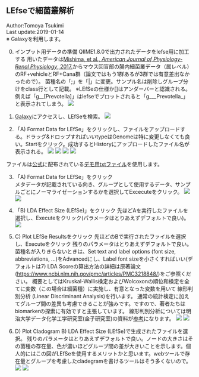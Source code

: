 ## LEfseで細菌叢解析

Author:Tomoya Tsukimi  
Last update:2019-01-14  
※ Galaxyを利用します。

0. インプット用データの準備
QIIME1.8.0で出力されたデータをlefse用に加工する
用いたデータは[Mishima, et al., *American Journal of Physiology-Renal Physiology*, 2017.](https://www.ncbi.nlm.nih.gov/pubmed/29167170)からマウス回盲部の腸内細菌叢データ（属レベル）のRF+vehicleとRF+Cana群（論文ではもう1群あるが3群では有意差出なかったので）。
菌種名の「;」を「|」に変更。サンプル名は削除しグループ分けをclass行として記載。
※LEfSeの仕様か[]はアンダーバーと認識される。例えば「g__[Prevotella]」はlefseでプロットされると「g___Prevotella_」と表示されてしまう。
![](/image/入力ファイル.png)



1. [Galaxy](http://huttenhower.sph.harvard.edu/galaxy/)にアクセスし、LEfSeを検索。
![](/image/Galaxy.png)

2. 「A) Format Data for LEfSe」をクリックし、ファイルをアップロードする。ドラッグ&ドロップすればいいtypeはGenomeは特に変更しなくても良い。Startをクリック。成功するとHistoryにアップロードしたファイル名が表示される。
![](/image/データアップロード.png)
![](/image/データアップロード2.png)
![](/image/データアップロード3.png)
![](/image/データアップロード4.png)

ファイルは[公式](https://bitbucket.org/biobakery/biobakery/wiki/lefse)に配布されている[デモ用txtファイル](https://bitbucket.org/biobakery/biobakery/raw/tip/demos/biobakery_demos/data/lefse/input/hmp_small_aerobiosis.txt)を使用します。

3. 「A) Format Data for LEfSe」をクリック  
メタデータが記載されている向き、グループとして使用するデータ、サンプルごとにノーマライゼーションするかを選択してExcecuteをクリック。
![](/image/A.png)
![](/image/A2.png)

4. 「B) LDA Effect Size (LEfSe)」をクリック
先ほどAを実行したファイルを選択し、Executeをクリック(パラメータはとりあえずデフォルトで良い)。
![](/image/B2.png)


5. C) Plot LEfSe Resultsをクリック
先ほどのBで実行されたファイルを選択し、Executeをクリック
残りのパラメータはとりあえずデフォルトで良い。
菌種名が入りきらないときは、Set text and label options (font size, abbreviations, ...)をAdvancedにし、Label font sizeを小さくすればいい(デフォルトは7)
LDA Scoreの算出方法の詳細は原著論文(https://www.ncbi.nlm.nih.gov/pmc/articles/PMC3218848/)をご参照ください。
概要としてはKruskal-Wallis検定およびWolcoxonの順位和検定を全てに変数（この場合は細菌種）に実施し、有意となった変数を用いて 線形判別分析 (Linear Discriminant Analysis)を行います。 通常の統計検定に加えてグループ間の差異も考慮できることが強みです。ですので、著者たちはbiomarkerの探索に有効ですと主張しています。
線形判別分析については明治大学データ化学工学研究室(金子研究室)の資料が[参考](https://datachemeng.com/lineardiscriminantanalysis/)になります。
![](/image/C2.png)
![](/image/C3.png)

6. D) Plot Cladogram
B) LDA Effect Size (LEfSe)で生成されたファイルを選択。
残りのパラメータはとりあえずデフォルトで良い。ノードの大きさはその菌種の存在量、色が濃いほどグループ間の差が大きいことを示します。個人的にはこの図がLEfSeを使用するメリットかと思います。webツールで存在量とグループを考慮したcladegramを書けるツールはそう多くないので。
![](/image/D2.png)
![](/image/D3.png)
